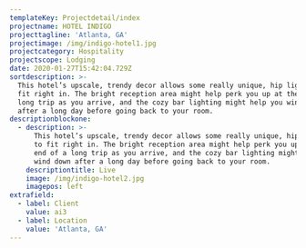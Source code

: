 ```yaml
---
templateKey: Projectdetail/index
projectname: HOTEL INDIGO
projecttagline: 'Atlanta, GA'
projectimage: /img/indigo-hotel1.jpg
projectcategory: Hospitality
projectscope: Lodging
date: 2020-01-27T15:42:04.729Z
sortdescription: >-
  This hotel’s upscale, trendy decor allows some really unique, hip lighting to
  fit right in. The bright reception area might help perk you up at the end of a
  long trip as you arrive, and the cozy bar lighting might help you wind down
  after a long day before going back to your room.
descriptionblockone:
  - description: >-
      This hotel’s upscale, trendy decor allows some really unique, hip lighting
      to fit right in. The bright reception area might help perk you up at the
      end of a long trip as you arrive, and the cozy bar lighting might help you
      wind down after a long day before going back to your room.
    descriptiontitle: Live
    image: /img/indigo-hotel2.jpg
    imagepos: left
extrafield:
  - label: Client
    value: ai3
  - label: Location
    value: 'Atlanta, GA'
---
```



